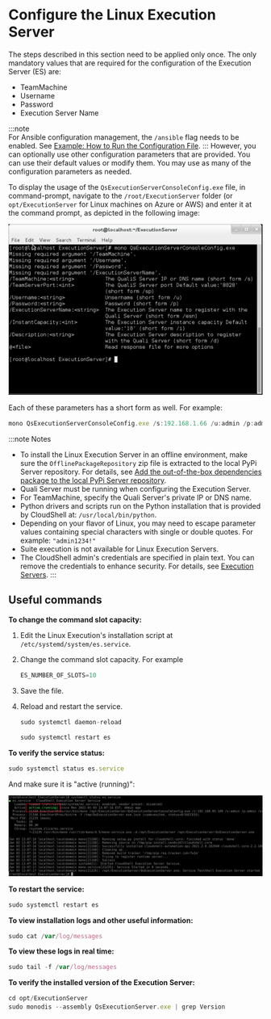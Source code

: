 # Configure the Linux Execution Server

The steps described in this section need to be applied only once. The only mandatory values that are required for the configuration of the Execution Server (ES) are:

- TeamMachine
- Username
- Password
- Execution Server Name

:::note       
For Ansible configuration management, the `/ansible` flag needs to be enabled. See [Example: How to Run the Configuration File](https://help.quali.com/Online%20Help/0.0/Portal/Content/Linux/Exmpl-Run-Cnfg.htm).
:::
However, you can optionally use other configuration parameters that are provided. You can use their default values or modify them. You may use as many of the configuration parameters as needed.

To display the usage of the `QsExecutionServerConsoleConfig.exe` file, in command-prompt, navigate to the `/root/ExecutionServer` folder (or `opt/ExecutionServer` for Linux machines on Azure or AWS) and enter it at the command prompt, as depicted in the following image:

![](/Images/Linux2/Configuring-the-Execution_565x379.png)

Each of these parameters has a short form as well. For example:

```javascript
mono QsExecutionServerConsoleConfig.exe /s:192.168.1.66 /u:admin /p:admin /esn:my-exec
```

:::note Notes
- To install the Linux Execution Server in an offline environment, make sure the `OfflinePackageRepository` zip file is extracted to the local PyPi Server repository. For details, see [Add the out-of-the-box dependencies package to the local PyPi Server repository](https://help.quali.com/Online%20Help/0.0/Portal/Content/Admn/Cnfgr-Pyth-Env-Wrk-Offln.htm#Add2).
- Quali Server must be running when configuring the Execution Server.
- For TeamMachine, specify the Quali Server's private IP or DNS name.
- Python drivers and scripts run on the Python installation that is provided by CloudShell at: `/usr/local/bin/python`.
- Depending on your flavor of Linux, you may need to escape parameter values containing special characters with single or double quotes. For example: `"admin1234!"`
- Suite execution is not available for Linux Execution Servers.
- The CloudShell admin's credentials are specified in plain text. You can remove the credentials to enhance security. For details, see [Execution Servers](https://help.quali.com/Online%20Help/0.0/Portal/Content/IG/Appendices/prod-bst-prctc.htm#Executio).
:::
## Useful commands

**To change the command slot capacity:**

1. Edit the Linux Execution's installation script at `/etc/systemd/system/es.service`.
    
2. Change the command slot capacity. For example
    
    ```javascript
    ES_NUMBER_OF_SLOTS=10
    ```
    
3. Save the file.
    
4. Reload and restart the service.
    
    ```javascript
    sudo systemctl daemon-reload
    ```
    
    ```javascript
    sudo systemctl restart es
    ```
    

**To verify the service status:**

```javascript
sudo systemctl status es.service
```

And make sure it is "active (running)":

![](/Images/Linux2/active-status.png)

**To restart the service:**

```javascript
sudo systemctl restart es
```

**To view installation logs and other useful information:**

```javascript
sudo cat /var/log/messages
```

**To view these logs in real time:**

```javascript
sudo tail -f /var/log/messages
```

**To verify the installed version of the Execution Server:**

```javascript
cd opt/ExecutionServer
sudo monodis --assembly QsExecutionServer.exe | grep Version
```